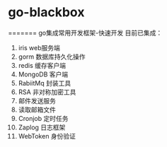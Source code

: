 # go-blackbox

=======
go集成常用开发框架-快速开发
目前已集成：
1. iris web服务端
2. gorm 数据库持久化操作
3. redis 缓存客户端
4. MongoDB 客户端
5. RabiitMq 封装工具
6. RSA 非对称加密工具
7. 邮件发送服务
8. 读取邮箱文件
9. Cronjob 定时任务
10. Zaplog 日志框架
11. WebToken 身份验证
